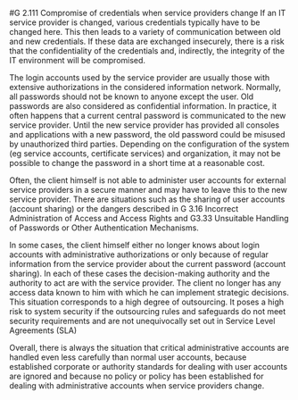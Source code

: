 #G 2.111 Compromise of credentials when service providers change
If an IT service provider is changed, various credentials typically have to be changed here. This then leads to a variety of communication between old and new credentials. If these data are exchanged insecurely, there is a risk that the confidentiality of the credentials and, indirectly, the integrity of the IT environment will be compromised.

The login accounts used by the service provider are usually those with extensive authorizations in the considered information network. Normally, all passwords should not be known to anyone except the user. Old passwords are also considered as confidential information. In practice, it often happens that a current central password is communicated to the new service provider. Until the new service provider has provided all consoles and applications with a new password, the old password could be misused by unauthorized third parties. Depending on the configuration of the system (eg service accounts, certificate services) and organization, it may not be possible to change the password in a short time at a reasonable cost.

Often, the client himself is not able to administer user accounts for external service providers in a secure manner and may have to leave this to the new service provider. There are situations such as the sharing of user accounts (account sharing) or the dangers described in G 3.16 Incorrect Administration of Access and Access Rights and G3.33 Unsuitable Handling of Passwords or Other Authentication Mechanisms.

In some cases, the client himself either no longer knows about login accounts with administrative authorizations or only because of regular information from the service provider about the current password (account sharing). In each of these cases the decision-making authority and the authority to act are with the service provider. The client no longer has any access data known to him with which he can implement strategic decisions. This situation corresponds to a high degree of outsourcing. It poses a high risk to system security if the outsourcing rules and safeguards do not meet security requirements and are not unequivocally set out in Service Level Agreements (SLA)

Overall, there is always the situation that critical administrative accounts are handled even less carefully than normal user accounts, because established corporate or authority standards for dealing with user accounts are ignored and because no policy or policy has been established for dealing with administrative accounts when service providers change.



